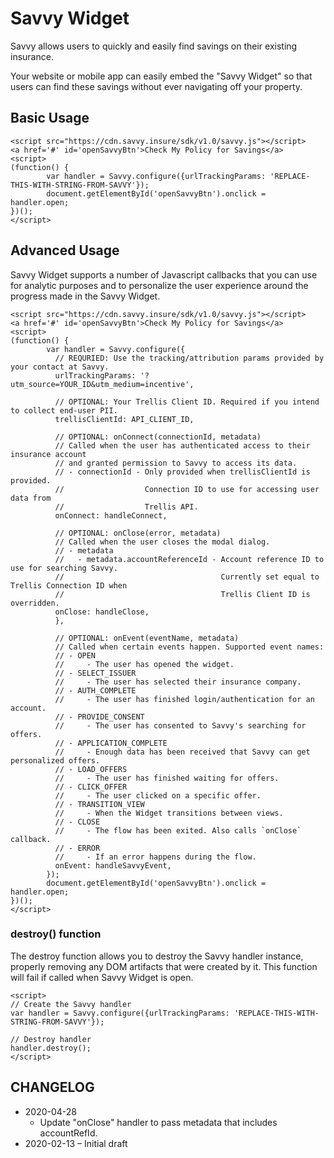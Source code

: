 # Savvy Widget

Savvy allows users to quickly and easily find savings on their existing insurance.

Your website or mobile app can easily embed the "Savvy Widget" so that users can find these savings without ever navigating off your property.

## Basic Usage

```
<script src="https://cdn.savvy.insure/sdk/v1.0/savvy.js"></script>
<a href='#' id='openSavvyBtn'>Check My Policy for Savings</a>
<script>
(function() {
        var handler = Savvy.configure({urlTrackingParams: 'REPLACE-THIS-WITH-STRING-FROM-SAVVY'});
        document.getElementById('openSavvyBtn').onclick = handler.open;
})();
</script>
```

## Advanced Usage

Savvy Widget supports a number of Javascript callbacks that you can use for analytic purposes and to personalize the user experience around the progress made in the Savvy Widget.

```
<script src="https://cdn.savvy.insure/sdk/v1.0/savvy.js"></script>
<a href='#' id='openSavvyBtn'>Check My Policy for Savings</a>
<script>
(function() {
        var handler = Savvy.configure({
          // REQURIED: Use the tracking/attribution params provided by your contact at Savvy.
          urlTrackingParams: '?utm_source=YOUR_ID&utm_medium=incentive',

          // OPTIONAL: Your Trellis Client ID. Required if you intend to collect end-user PII.
          trellisClientId: API_CLIENT_ID,

          // OPTIONAL: onConnect(connectionId, metadata)
          // Called when the user has authenticated access to their insurance account
          // and granted permission to Savvy to access its data.
          // - connectionId - Only provided when trellisClientId is provided.
          //                  Connection ID to use for accessing user data from
          //                  Trellis API.
          onConnect: handleConnect,

          // OPTIONAL: onClose(error, metadata)
          // Called when the user closes the modal dialog.
          // - metadata
          //   - metadata.accountReferenceId - Account reference ID to use for searching Savvy.
          //                                   Currently set equal to Trellis Connection ID when
          //                                   Trellis Client ID is overridden.
          onClose: handleClose,
          },

          // OPTIONAL: onEvent(eventName, metadata)
          // Called when certain events happen. Supported event names:
          // - OPEN
          //     - The user has opened the widget.
          // - SELECT_ISSUER
          //     - The user has selected their insurance company.
          // - AUTH_COMPLETE
          //     - The user has finished login/authentication for an account.
          // - PROVIDE_CONSENT
          //     - The user has consented to Savvy's searching for offers.
          // - APPLICATION_COMPLETE
          //     - Enough data has been received that Savvy can get personalized offers.
          // - LOAD_OFFERS
          //     - The user has finished waiting for offers.
          // - CLICK_OFFER
          //     - The user clicked on a specific offer.
          // - TRANSITION_VIEW
          //     - When the Widget transitions between views.
          // - CLOSE
          //     - The flow has been exited. Also calls `onClose` callback.
          // - ERROR
          //     - If an error happens during the flow.
          onEvent: handleSavvyEvent,
        });
        document.getElementById('openSavvyBtn').onclick = handler.open;
})();
</script>
```

### destroy() function

The destroy function allows you to destroy the Savvy handler instance, properly removing any DOM artifacts that were created by it. This function will fail if called when Savvy Widget is open.

```
<script>
// Create the Savvy handler
var handler = Savvy.configure({urlTrackingParams: 'REPLACE-THIS-WITH-STRING-FROM-SAVVY'});

// Destroy handler
handler.destroy();
</script>
```

## CHANGELOG

- 2020-04-28
  - Update "onClose" handler to pass metadata that includes accountRefId.
- 2020-02-13 – Initial draft
